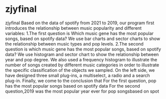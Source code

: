 # zjyfinal
 zjyfinal
Based on the data of spotify from 2021 to 2019, our program first introduces the relationship between music popularity and different variables: 
1.The first question is Which music gene has the most popular songs, based on spotify data? We use bar charts and sector charts to show the relationship between music types and pop levels.
2.The second question is which music gene has the most popular songs, based on spotify data? We use histogram and sector chart to show the relationship between year and pop degree.
We also used a frequency histogram to illustrate the number of songs created by different music categories in order to illustrate the specific classification of the objects we sampled.
On the left side, we have designed three small plug-ins, a multiselect, a radio and a search plug-in.
Finally, we come to the conclusion that For the first question, pop has the most popular songs based on spotify data For the second question,2019 was the most popular year ever for pop songsbased on spot